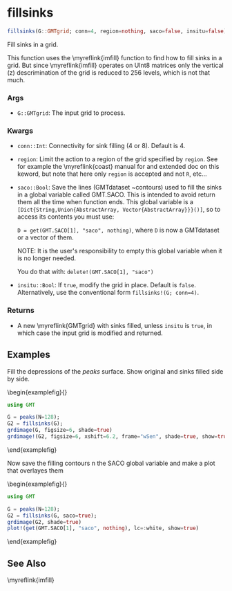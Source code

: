 # fillsinks

```julia
fillsinks(G::GMTgrid; conn=4, region=nothing, saco=false, insitu=false)
```

Fill sinks in a grid.

This function uses the \myreflink{imfill} function to find how to fill sinks in a grid. But since \myreflink{imfill}
operates on UInt8 matrices only the vertical (z) descrimination of the grid is reduced to 256 levels,
which is not that much.

### Args
- `G::GMTgrid`: The input grid to process.

### Kwargs
- `conn::Int`: Connectivity for sink filling (4 or 8). Default is 4.

- `region`: Limit the action to a region of the grid specified by `region`. See for example the \myreflink{coast}
  manual for and extended doc on this keword, but note that here only `region` is accepted and not `R`, etc...

- `saco::Bool`: Save the lines (GMTdataset ~contours) used to fill the sinks in a global variable called
  GMT.SACO. This is intended to avoid return them all the time when function ends. This global variable
  is a ``[Dict{String,Union{AbstractArray, Vector{AbstractArray}}}()]``, so to access its contents you must use:

  ``D = get(GMT.SACO[1], "saco", nothing)``, where ``D`` is now a GMTdataset or a vector of them.

  NOTE: It is the user's responsibility to empty this global variable when it is no longer needed.

  You do that with: ``delete!(GMT.SACO[1], "saco")``

- `insitu::Bool`: If `true`, modify the grid in place. Default is `false`.
  Alternatively, use the conventional form ``fillsinks!(G; conn=4)``.

### Returns
- A new \myreflink{GMTgrid} with sinks filled, unless `insitu` is `true`, in which case the input grid is modified and returned.

Examples
--------

Fill the depressions of the _peaks_ surface. Show original and sinks filled side by side.

\begin{examplefig}{}
```julia
using GMT

G = peaks(N=128);
G2 = fillsinks(G);
grdimage(G, figsize=6, shade=true)
grdimage!(G2, figsize=6, xshift=6.2, frame="wSen", shade=true, show=true)
```
\end{examplefig}

Now save the filling contours n the SACO global variable and make a plot that overlayes them

\begin{examplefig}{}
```julia
using GMT

G = peaks(N=128);
G2 = fillsinks(G, saco=true);
grdimage(G2, shade=true)
plot!(get(GMT.SACO[1], "saco", nothing), lc=:white, show=true)
```
\end{examplefig}

See Also
--------

\myreflink{imfill}
